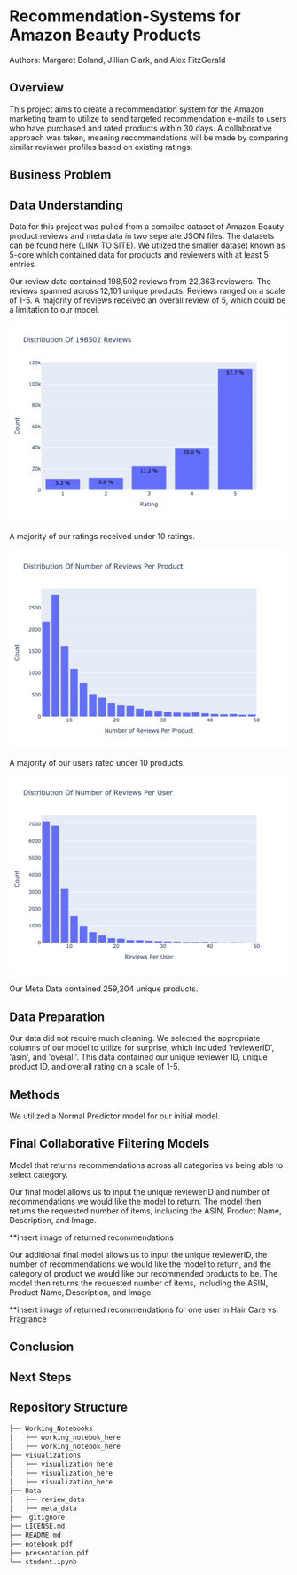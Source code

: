 # Recommendation-Systems for Amazon Beauty Products
Authors: Margaret Boland, Jillian Clark, and Alex FitzGerald

## Overview
This project aims to create a recommendation system for the Amazon marketing team to utilize to send targeted recommendation e-mails to users who have purchased and rated products within 30 days. A collaborative approach was taken, meaning recommendations will be made by comparing similar reviewer profiles based on existing ratings. 

## Business Problem

## Data Understanding
Data for this project was pulled from a compiled dataset of Amazon Beauty product reviews and meta data in two seperate JSON files. The datasets can be found here (LINK TO SITE). We utlized the smaller dataset known as 5-core which contained data for products and reviewers with at least 5 entries. 

Our review data contained 198,502 reviews from 22,363 reviewers. The reviews spanned across 12,101 unique products. Reviews ranged on a scale of 1-5. A majority of reviews received an overall review of 5, which could be a limitation to our model. 

![Review Distributions](./images/reviews_distribution.png)

A majority of our ratings received under 10 ratings.

![Reviews per Product](./images/reviews_per_product.png)

A majority of our users rated under 10 products.

![Ratings per User](./images/reviews_per_user.png)

Our Meta Data contained 259,204 unique products. 

## Data Preparation

Our data did not require much cleaning. We selected the appropriate columns of our model to utilize for surprise, which included 'reviewerID', 'asin', and 'overall'. This data contained our unique reviewer ID, unique product ID, and overall rating on a scale of 1-5.

## Methods

We utilized a Normal Predictor model for our initial model.

## Final Collaborative Filtering Models
Model that returns recommendations across all categories vs being able to select category.

Our final model allows us to input the unique reviewerID and number of recommendations we would like the model to return. The model then returns the requested number of items, including the ASIN, Product Name, Description, and Image.

**insert image of returned recommendations

Our additional final model allows us to input the unique reviewerID, the number of recommendations we would like the model to return, and the category of product we would like our recommended products to be. The model then returns the requested number of items, including the ASIN, Product Name, Description, and Image.

**insert image of returned recommendations for one user in Hair Care vs. Fragrance

## Conclusion

## Next Steps

## Repository Structure
```
├── Working_Notebooks
│   ├── working_notebok_here
│   ├── working_notebok_here
├── visualizations
│   ├── visualization_here
│   ├── visualization_here
│   ├── visualization_here
├── Data
│   ├── review_data
│   ├── meta_data
├── .gitignore
├── LICENSE.md
├── README.md
├── notebook.pdf
├── presentation.pdf
└── student.ipynb
```
